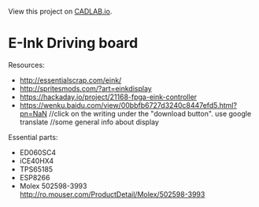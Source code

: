View this project on [CADLAB.io](https://cadlab.io/node/728). 

# E-Ink Driving board

Resources:
  - http://essentialscrap.com/eink/
  - http://spritesmods.com/?art=einkdisplay
  - https://hackaday.io/project/21168-fpga-eink-controller
  - https://wenku.baidu.com/view/00bbfb6727d3240c8447efd5.html?pn=NaN      //click on the writing under the "download button". use google translate
																			//some general info about display
  
  
Essential parts:
  - ED060SC4
  - iCE40HX4
  - TPS65185
  - ESP8266
  - Molex 502598-3993 	http://ro.mouser.com/ProductDetail/Molex/502598-3993
